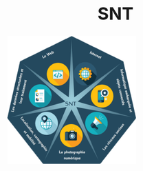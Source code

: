 <h1 align="center" style="font-size:40px"> SNT </h1> 
<a href= "https://github.com/AlgoMaths/SNT/blob/main/SNT_logo.png"> 
<p alig="center"> 
<img src="https://github.com/AlgoMaths/SNT/blob/main/SNT_logo.png" alt="SNT" width="300"> </a>
</p>


